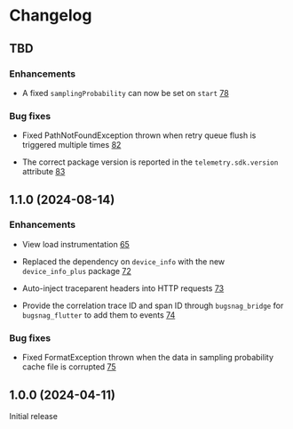 Changelog
=========

## TBD

### Enhancements

* A fixed `samplingProbability` can now be set on `start` [78](https://github.com/bugsnag/bugsnag-flutter-performance/pull/78)

### Bug fixes

* Fixed PathNotFoundException thrown when retry queue flush is triggered multiple times [82](https://github.com/bugsnag/bugsnag-flutter-performance/pull/82)

* The correct package version is reported in the `telemetry.sdk.version` attribute [83](https://github.com/bugsnag/bugsnag-flutter-performance/pull/83)

## 1.1.0 (2024-08-14)

### Enhancements

* View load instrumentation
  [65](https://github.com/bugsnag/bugsnag-flutter-performance/pull/65)
  
* Replaced the dependency on `device_info` with the new `device_info_plus` package [72](https://github.com/bugsnag/bugsnag-flutter-performance/pull/72)
  
* Auto-inject traceparent headers into HTTP requests [73](https://github.com/bugsnag/bugsnag-flutter-performance/pull/73)

* Provide the correlation trace ID and span ID through `bugsnag_bridge` for `bugsnag_flutter` to add them to events [74](https://github.com/bugsnag/bugsnag-flutter-performance/pull/74)

### Bug fixes

* Fixed FormatException thrown when the data in sampling probability cache file is corrupted [75](https://github.com/bugsnag/bugsnag-flutter-performance/pull/75)

## 1.0.0 (2024-04-11)

Initial release
